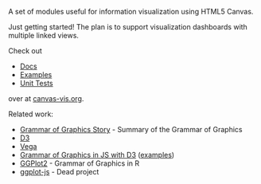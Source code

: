A set of modules useful for information visualization using HTML5 Canvas.

Just getting started! The plan is to support visualization dashboards with multiple linked views.

Check out

  * [Docs](http://canvas-vis.org/docs/canvas-vis.html)
  * [Examples](http://canvas-vis.org/docs/examples.html)
  * [Unit Tests](http://canvas-vis.org/docs/examples.html)

over at [canvas-vis.org](http://canvas-vis.org).

Related work:

 * [Grammar of Graphics Story](http://universalvisualization.org/?p=184) - Summary of the Grammar of Graphics
 * [D3](http://d3js.org/)
 * [Vega](http://trifacta.github.io/vega/)
 * [Grammar of Graphics in JS with D3](https://github.com/gigamonkey/gg) ([examples](http://gigamonkey.github.io/gg/))
 * [GGPlot2](http://ggplot2.org/) - Grammar of Graphics in R
 * [ggplot-js](https://code.google.com/p/ggplot-js/source/browse/#svn%2Ftrunk%2Fjs) - Dead project

